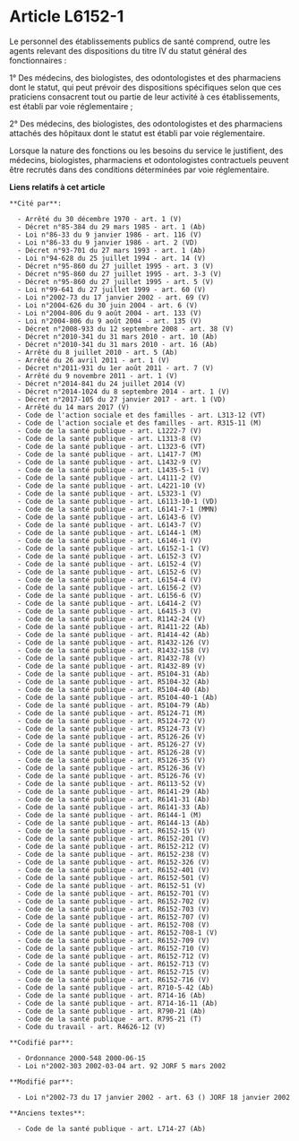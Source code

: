 # Article L6152-1

Le personnel des établissements publics de santé comprend, outre les agents relevant des dispositions du titre IV du statut
général des fonctionnaires :

1° Des médecins, des biologistes, des odontologistes et des pharmaciens dont le statut, qui peut prévoir des dispositions
spécifiques selon que ces praticiens consacrent tout ou partie de leur activité à ces établissements, est établi par voie
réglementaire ;

2° Des médecins, des biologistes, des odontologistes et des pharmaciens attachés des hôpitaux dont le statut est établi par
voie réglementaire.

Lorsque la nature des fonctions ou les besoins du service le justifient, des médecins, biologistes, pharmaciens et
odontologistes contractuels peuvent être recrutés dans des conditions déterminées par voie réglementaire.

**Liens relatifs à cet article**

	**Cité par**:

	  - Arrêté du 30 décembre 1970 - art. 1 (V)
	  - Décret n°85-384 du 29 mars 1985 - art. 1 (Ab)
	  - Loi n°86-33 du 9 janvier 1986 - art. 116 (V)
	  - Loi n°86-33 du 9 janvier 1986 - art. 2 (VD)
	  - Décret n°93-701 du 27 mars 1993 - art. 1 (Ab)
	  - Loi n°94-628 du 25 juillet 1994 - art. 14 (V)
	  - Décret n°95-860 du 27 juillet 1995 - art. 3 (V)
	  - Décret n°95-860 du 27 juillet 1995 - art. 3-3 (V)
	  - Décret n°95-860 du 27 juillet 1995 - art. 5 (V)
	  - Loi n°99-641 du 27 juillet 1999 - art. 60 (V)
	  - Loi n°2002-73 du 17 janvier 2002 - art. 69 (V)
	  - Loi n°2004-626 du 30 juin 2004 - art. 6 (V)
	  - Loi n°2004-806 du 9 août 2004 - art. 133 (V)
	  - Loi n°2004-806 du 9 août 2004 - art. 135 (V)
	  - Décret n°2008-933 du 12 septembre 2008 - art. 38 (V)
	  - Décret n°2010-341 du 31 mars 2010 - art. 10 (Ab)
	  - Décret n°2010-341 du 31 mars 2010 - art. 16 (Ab)
	  - Arrêté du 8 juillet 2010 - art. 5 (Ab)
	  - Arrêté du 26 avril 2011 - art. 1 (V)
	  - Décret n°2011-931 du 1er août 2011 - art. 7 (V)
	  - Arrêté du 9 novembre 2011 - art. 1 (V)
	  - Décret n°2014-841 du 24 juillet 2014 (V)
	  - Décret n°2014-1024 du 8 septembre 2014 - art. 1 (V)
	  - Décret n°2017-105 du 27 janvier 2017 - art. 1 (VD)
	  - Arrêté du 14 mars 2017 (V)
	  - Code de l'action sociale et des familles - art. L313-12 (VT)
	  - Code de l'action sociale et des familles - art. R315-11 (M)
	  - Code de la santé publique - art. L1222-7 (V)
	  - Code de la santé publique - art. L1313-8 (V)
	  - Code de la santé publique - art. L1323-6 (VT)
	  - Code de la santé publique - art. L1417-7 (M)
	  - Code de la santé publique - art. L1432-9 (V)
	  - Code de la santé publique - art. L1435-5-1 (V)
	  - Code de la santé publique - art. L4111-2 (V)
	  - Code de la santé publique - art. L4221-10 (V)
	  - Code de la santé publique - art. L5323-1 (V)
	  - Code de la santé publique - art. L6113-10-1 (VD)
	  - Code de la santé publique - art. L6141-7-1 (MMN)
	  - Code de la santé publique - art. L6143-6 (V)
	  - Code de la santé publique - art. L6143-7 (V)
	  - Code de la santé publique - art. L6144-1 (M)
	  - Code de la santé publique - art. L6146-1 (V)
	  - Code de la santé publique - art. L6152-1-1 (V)
	  - Code de la santé publique - art. L6152-3 (V)
	  - Code de la santé publique - art. L6152-4 (V)
	  - Code de la santé publique - art. L6152-6 (V)
	  - Code de la santé publique - art. L6154-4 (V)
	  - Code de la santé publique - art. L6156-2 (V)
	  - Code de la santé publique - art. L6156-6 (V)
	  - Code de la santé publique - art. L6414-2 (V)
	  - Code de la santé publique - art. L6415-3 (V)
	  - Code de la santé publique - art. R1142-24 (V)
	  - Code de la santé publique - art. R1411-22 (Ab)
	  - Code de la santé publique - art. R1414-42 (Ab)
	  - Code de la santé publique - art. R1432-126 (V)
	  - Code de la santé publique - art. R1432-158 (V)
	  - Code de la santé publique - art. R1432-78 (V)
	  - Code de la santé publique - art. R1432-89 (V)
	  - Code de la santé publique - art. R5104-31 (Ab)
	  - Code de la santé publique - art. R5104-32 (Ab)
	  - Code de la santé publique - art. R5104-40 (Ab)
	  - Code de la santé publique - art. R5104-40-1 (Ab)
	  - Code de la santé publique - art. R5104-79 (Ab)
	  - Code de la santé publique - art. R5124-71 (M)
	  - Code de la santé publique - art. R5124-72 (V)
	  - Code de la santé publique - art. R5124-73 (V)
	  - Code de la santé publique - art. R5126-26 (V)
	  - Code de la santé publique - art. R5126-27 (V)
	  - Code de la santé publique - art. R5126-28 (V)
	  - Code de la santé publique - art. R5126-35 (V)
	  - Code de la santé publique - art. R5126-36 (V)
	  - Code de la santé publique - art. R5126-76 (V)
	  - Code de la santé publique - art. R6113-52 (V)
	  - Code de la santé publique - art. R6141-29 (Ab)
	  - Code de la santé publique - art. R6141-31 (Ab)
	  - Code de la santé publique - art. R6141-33 (Ab)
	  - Code de la santé publique - art. R6144-1 (M)
	  - Code de la santé publique - art. R6144-13 (Ab)
	  - Code de la santé publique - art. R6152-15 (V)
	  - Code de la santé publique - art. R6152-201 (V)
	  - Code de la santé publique - art. R6152-212 (V)
	  - Code de la santé publique - art. R6152-238 (V)
	  - Code de la santé publique - art. R6152-326 (V)
	  - Code de la santé publique - art. R6152-401 (V)
	  - Code de la santé publique - art. R6152-501 (V)
	  - Code de la santé publique - art. R6152-51 (V)
	  - Code de la santé publique - art. R6152-701 (V)
	  - Code de la santé publique - art. R6152-702 (V)
	  - Code de la santé publique - art. R6152-703 (V)
	  - Code de la santé publique - art. R6152-707 (V)
	  - Code de la santé publique - art. R6152-708 (V)
	  - Code de la santé publique - art. R6152-708-1 (V)
	  - Code de la santé publique - art. R6152-709 (V)
	  - Code de la santé publique - art. R6152-710 (V)
	  - Code de la santé publique - art. R6152-712 (V)
	  - Code de la santé publique - art. R6152-713 (V)
	  - Code de la santé publique - art. R6152-715 (V)
	  - Code de la santé publique - art. R6152-716 (V)
	  - Code de la santé publique - art. R710-5-42 (Ab)
	  - Code de la santé publique - art. R714-16 (Ab)
	  - Code de la santé publique - art. R714-16-11 (Ab)
	  - Code de la santé publique - art. R790-21 (Ab)
	  - Code de la santé publique - art. R795-21 (T)
	  - Code du travail - art. R4626-12 (V)

	**Codifié par**:

	  - Ordonnance 2000-548 2000-06-15
	  - Loi n°2002-303 2002-03-04 art. 92 JORF 5 mars 2002

	**Modifié par**:

	  - Loi n°2002-73 du 17 janvier 2002 - art. 63 () JORF 18 janvier 2002

	**Anciens textes**:

	  - Code de la santé publique - art. L714-27 (Ab)
